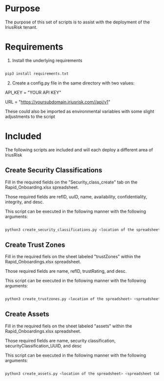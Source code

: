 # Purpose 

The purpose of this set of scripts is to assist with the deployment of the IriusRisk tenant. 

# Requirements

1. Install the underlying requirements

```python

pip3 install requirements.txt

```

2. Create a config.py file in the same directory with two values: 

API_KEY = "YOUR API KEY"

URL = "https://yoursubdomain.iriusrisk.com//api/v1"

These could also be imported as environmental variables with some slight adjustments to the script


# Included

The following scripts are included and will each deploy a different area of IriusRisk

## Create Security Classifications

Fill in the required fields on the "Security_class_create" tab on the Rapid_Onboarding.xlsx spreadsheet. 

Those required fields are refID, uuID, name, availability, confidentiality, integrity, and desc. 

This script can be executed in the following manner with the following arguments: 

```python

python3 create_security_classifications.py <location of the spreadsheet> <spreadsheet tab>

```

## Create Trust Zones

Fill in the required fiels on the sheet labeled "trustZones" within the Rapid_Onboardings.xlsx spreadsheet.

Those required fields are name, refID, trustRating, and desc.  

This script can be executed in the following manner with the following arguments:

```python

python3 create_trustzones.py <location of the spreadsheet> <spreadsheet tab>

```

## Create Assets

Fill in the required fiels on the sheet labeled "assets" within the Rapid_Onboardings.xlsx spreadsheet.

Those required fields are name, security classification, securityClassification_UUID, and desc 

This script can be executed in the following manner with the following arguments:

```python

python3 create_assets.py <location of the spreadsheet> <spreadsheet tab>

```


